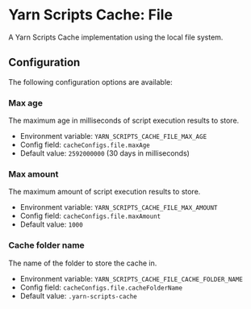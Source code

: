 # Yarn Scripts Cache: File

A Yarn Scripts Cache implementation using the local file system.

## Configuration

The following configuration options are available:

### Max age

The maximum age in milliseconds of script execution results to store.

* Environment variable: `YARN_SCRIPTS_CACHE_FILE_MAX_AGE`
* Config field: `cacheConfigs.file.maxAge`
* Default value: `2592000000` (30 days in milliseconds)

### Max amount

The maximum amount of script execution results to store.

* Environment variable: `YARN_SCRIPTS_CACHE_FILE_MAX_AMOUNT`
* Config field: `cacheConfigs.file.maxAmount`
* Default value: `1000`

### Cache folder name

The name of the folder to store the cache in.

* Environment variable: `YARN_SCRIPTS_CACHE_FILE_CACHE_FOLDER_NAME`
* Config field: `cacheConfigs.file.cacheFolderName`
* Default value: `.yarn-scripts-cache`
